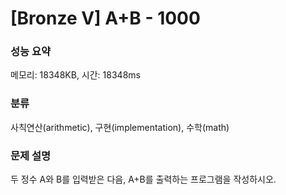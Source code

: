 # [Bronze V] A+B - 1000

### 성능 요약

메모리: 18348KB, 시간: 18348ms

### 분류

사칙연산(arithmetic), 구현(implementation), 수학(math)

### 문제 설명

두 정수 A와 B를 입력받은 다음, A+B를 출력하는 프로그램을 작성하시오.

